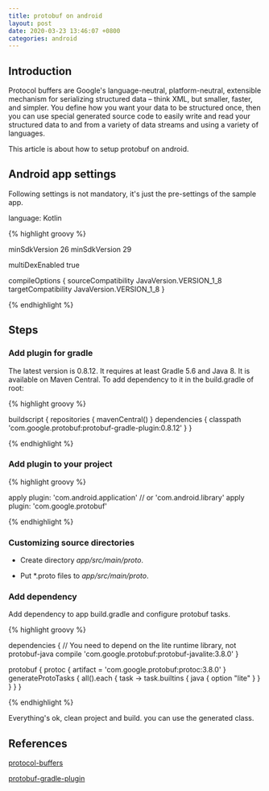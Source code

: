```yaml
---
title: protobuf on android
layout: post 
date: 2020-03-23 13:46:07 +0800
categories: android 
---
```


## Introduction

Protocol buffers are Google's language-neutral, platform-neutral, extensible mechanism for serializing structured data – think XML, but smaller, faster, and simpler. You define how you want your data to be structured once, then you can use special generated source code to easily write and read your structured data to and from a variety of data streams and using a variety of languages.

This article is about how to setup protobuf on android.

## Android app settings

Following settings is not mandatory, it's just the pre-settings of the sample app.

language: Kotlin

{% highlight groovy %}

minSdkVersion 26
minSdkVersion 29

multiDexEnabled true

compileOptions {
    sourceCompatibility JavaVersion.VERSION_1_8
    targetCompatibility JavaVersion.VERSION_1_8
}

{% endhighlight %}

## Steps

### Add plugin for gradle

The latest version is 0.8.12. It requires at least Gradle 5.6 and Java 8. It is available on Maven Central. To add dependency to it in the build.gradle of root:

{% highlight groovy %}

buildscript {
    repositories {
        mavenCentral()
    }
    dependencies {
        classpath 'com.google.protobuf:protobuf-gradle-plugin:0.8.12'
    }
}

{% endhighlight %}

### Add plugin to your project

{% highlight groovy %}

apply plugin: 'com.android.application'  // or 'com.android.library'
apply plugin: 'com.google.protobuf'

{% endhighlight %}

### Customizing source directories

- Create directory _app/src/main/proto_.

- Put *.proto files to _app/src/main/proto_.

### Add dependency

Add dependency to app build.gradle and configure protobuf tasks.

{% highlight groovy %}

dependencies {
  // You need to depend on the lite runtime library, not protobuf-java
  compile 'com.google.protobuf:protobuf-javalite:3.8.0'
}

protobuf {
  protoc {
    artifact = 'com.google.protobuf:protoc:3.8.0'
  }
  generateProtoTasks {
    all().each { task ->
      task.builtins {
        java {
          option "lite"
        }
      }
    }
  }
}

{% endhighlight %}

Everything's ok, clean project and build. you can use the generated class.

## References

[protocol-buffers](https://developers.google.com/protocol-buffers)

[protobuf-gradle-plugin](https://github.com/google/protobuf-gradle-plugin)

